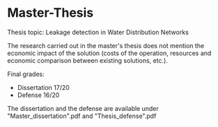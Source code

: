 # Master-Thesis

Thesis topic: Leakage detection in Water Distribution Networks

The research carried out in the master's thesis does not mention the economic impact of the solution (costs of the operation, resources and economic comparison between existing solutions, etc.).

Final grades:
- Dissertation 17/20
- Defense 16/20

The dissertation and the defense are available under "Master_dissertation".pdf and "Thesis_defense".pdf

